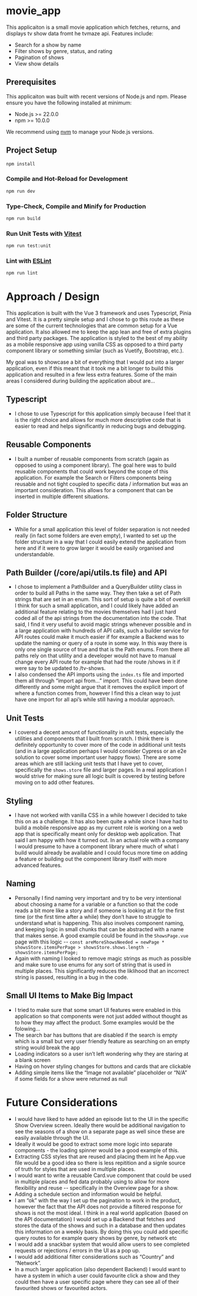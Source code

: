 # movie_app

This applicaiton is a small movie application which fetches, returns, and displays tv show data fromt he tvmaze api.
Features include:
- Search for a show by name
- Filter shows by genre, status, and rating
- Pagination of shows
- View show details

## Prerequisites

This applicaiton was built with recent versions of Node.js and npm. Please ensure you have the following installed at minimum:

- Node.js >= 22.0.0
- npm >= 10.0.0

We recommend using [nvm](https://github.com/nvm-sh/nvm) to manage your Node.js versions.

## Project Setup

```sh
npm install
```

### Compile and Hot-Reload for Development

```sh
npm run dev
```

### Type-Check, Compile and Minify for Production

```sh
npm run build
```

### Run Unit Tests with [Vitest](https://vitest.dev/)

```sh
npm run test:unit
```

### Lint with [ESLint](https://eslint.org/)

```sh
npm run lint
```


# Approach / Design

This application is built with the Vue 3 framework and uses Typescript, Pinia and Vitest. It is a pretty simple setup and I chose to go this route as these are some of the current technologies that are common setup for a Vue application. It also allowed me to keep the app lean and free of extra plugins and third party packages. The application is styled to the best of my ability as a mobile responsive app using vanilla CSS as opposed to a third party component library or something similar (such as Vuetify, Bootstrap, etc.).

My goal was to showcase a bit of everything that I would put into a larger application, even if this meant that it took me a bit longer to build this application and resulted in a few less extra features. Some of the main areas I considered during building the application about are...

## Typescript
- I chose to use Typescript for this application simply because I feel that it is the right choice and allows for much more descriptive code that is easier to read and helps significantly in reducing bugs and debugging.

## Reusable Components
- I built a number of reusable components from scratch (again as opposed to using a component library). The goal here was to build reusable components that could work beyond the scope of this application. For example the Search or Filters components being reusable and not tight coupled to specific data / information but was an important consideration. This allows for a component that can be inserted in multiple different situations.

## Folder Structure
- While for a small application this level of folder separation is not needed really (in fact some folders are even empty), I wanted to set up the folder structure in a way that I could easily extend the application from here and if it were to grow larger it would be easily organised and understandable.

## Path Builder (/core/api/utils.ts file) and API
- I chose to implement a PathBuilder and a QueryBuilder utility class in order to build all Paths in the same way. They then take a set of Path strings that are set in an enum. This sort of setup is quite a bit of overkill I think for such a small application, and I could likely have added an additional feature relating to the movies themselves had I just hard coded all of the api strings from the documentation into the code. That said, I find it very useful to avoid magic strings whenever possible and in a large application with hundreds of API calls, such a builder service for API routes could make it much easier if for example a Backend was to update the naming or query of a route in some way. In this way there is only one single source of true and that is the Path enums. From there all paths rely on that utility and a developer would not have to manual change every API route for example that had the route /shows in it if were say to be updated to /tv-shows.
- I also condensed the API imports using the `index.ts` file and imported them all through “import api from…” import. This could have been done differently and some might argue that it removes the explicit import of where a function comes from, however I find this a clean way to just have one import for all api’s while still having a modular approach.

## Unit Tests
- I covered a decent amount of functionality in unit tests, especially the utilities and components that I built from scratch. I think there is definitely opportunity to cover more of the code in additional unit tests (and in a large application perhaps I would consider Cypress or an e2e solution to cover some important user happy flows). There are some areas which are still lacking unit tests that I have yet to cover, specifically the `shows.store` file and larger pages. In a real application I would strive for making sure all logic built is covered by testing before moving on to add other features.

## Styling
- I have not worked with vanilla CSS in a while however I decided to take this on as a challenge. It has also been quite a while since I have had to build a mobile responsive app as my current role is working on a web app that is specifically meant only for desktop web application. That said I am happy with how it turned out. In an actual role with a company I would presume to have a component library where much of what I build would already be available and I could focus more time on adding a feature or building out the component library itself with more advanced features.

## Naming
- Personally I find naming very important and try to be very intentional about choosing a name for a variable or a function so that the code reads a bit more like a story and if someone is looking at it for the first time (or the first time after a while) they don’t have to struggle to understand what is happening. This also involves component naming, and keeping logic in small chunks that can be abstracted with a name that makes sense. A good example could be found in the `ShowsPage.vue` page with this logic -- `const areMoreShowsNeeded = newPage * showsStore.itemsPerPage > showsStore.shows.length - showsStore.itemsPerPage;`
- Again with naming I looked to remove magic strings as much as possible and make sure to use enums for any sort of string that is used in multiple places. This significantly reduces the liklihood that an incorrect string is passed, resulting in a bug in the code.

## Small UI Items to Make Big Impact
- I tried to make sure that some smart UI features were enabled in this application so that components were not just added without thought as to how they may affect the product. Some examples would be the folowing...
- The search bar has buttons that are disabled if the search is empty which is a small but very user friendly feature as searching on an empty string would break the app
- Loading indicators so a user isn’t left wondering why they are staring at a blank screen
- Having on hover styling changes for buttons and cards that are clickable
- Adding simple items like the “Image not available” placeholder or “N/A” if some fields for a show were returned as null

# Future Considerations
- I would have liked to have added an episode list to the UI in the specific Show Overview screen. Ideally there would be additional navigation to see the seasons of a show on a separate page as well since these are easily available through the UI.
- Ideally it would be good to extract some more logic into separate components - the loading spinner would be a good example of this.
- Extracting CSS styles that are reused and placing them int he App.vue file would be a good idea so there is less repitition and a signle source of truth for styles that are used in multiple places.
- I would want to write a reusable Card.vue component that could be used in multiple places and fed data probably using <slots> to allow for more flexibility and reuse -- specifically in the Overview page for a show.
- Adding a schedule section and information would be helpful.
- I am “ok” with the way I set up the pagination to work in the product, however the fact that the API does not provide a filtered response for shows is not the most ideal. I think in a real world application (based on the API documentation) I would set up a Backend that fetches and stores the data of the shows and such in a database and then updates this information on a weekly basis. By doing this you could add specific query routes to for example query shows by genre, by network etc
- I would add a snackbar system that would allow users to see completed requests or rejections / errors in the UI as a pop up.
- I would add additional filter considerations such as “Country” and “Network”.
- In a much larger application (also dependent Backend) I would want to have a system in which a user could favourite click a show and they could then have a user specific page where they can see all of their favourited shows or favourited actors.